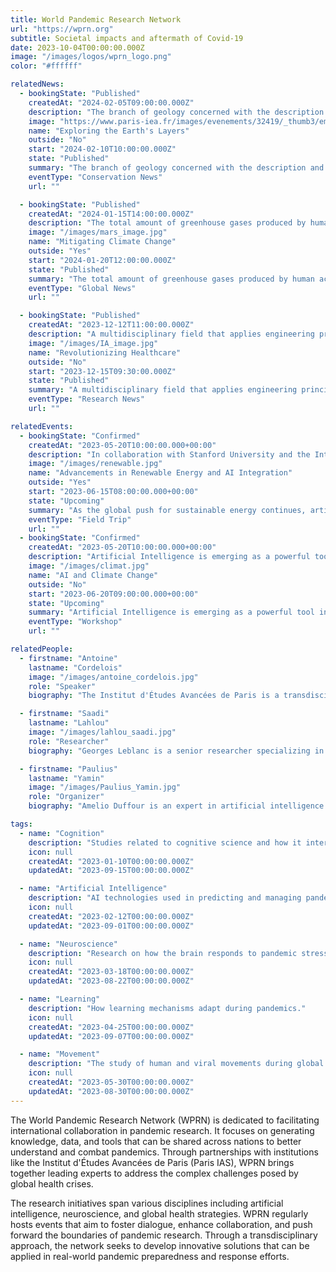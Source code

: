 ```yaml
---
title: World Pandemic Research Network
url: "https://wprn.org"
subtitle: Societal impacts and aftermath of Covid-19
date: 2023-10-04T00:00:00.000Z
image: "/images/logos/wprn_logo.png"
color: "#ffffff"

relatedNews:
  - bookingState: "Published"
    createdAt: "2024-02-05T09:00:00.000Z"
    description: "The branch of geology concerned with the description and classification of rocks."
    image: "https://www.paris-iea.fr/images/evenements/32419/_thumb3/emily-morter-8xaa0f9yqne-unsplash.jpg"
    name: "Exploring the Earth's Layers"
    outside: "No"
    start: "2024-02-10T10:00:00.000Z"
    state: "Published"
    summary: "The branch of geology concerned with the description and classification of rocks."
    eventType: "Conservation News"
    url: ""

  - bookingState: "Published"
    createdAt: "2024-01-15T14:00:00.000Z"
    description: "The total amount of greenhouse gases produced by human activities, measured in carbon dioxide equivalents"
    image: "/images/mars_image.jpg"
    name: "Mitigating Climate Change"
    outside: "Yes"
    start: "2024-01-20T12:00:00.000Z"
    state: "Published"
    summary: "The total amount of greenhouse gases produced by human activities, measured in carbon dioxide equivalents"
    eventType: "Global News"
    url: ""

  - bookingState: "Published"
    createdAt: "2023-12-12T11:00:00.000Z"
    description: "A multidisciplinary field that applies engineering principles to medicine and biology for healthcare purposes"
    image: "/images/IA_image.jpg"
    name: "Revolutionizing Healthcare"
    outside: "No"
    start: "2023-12-15T09:30:00.000Z"
    state: "Published"
    summary: "A multidisciplinary field that applies engineering principles to medicine and biology for healthcare purposes"
    eventType: "Research News"
    url: ""

relatedEvents:
  - bookingState: "Confirmed"
    createdAt: "2023-05-20T10:00:00.000+00:00"
    description: "In collaboration with Stanford University and the International Energy Agency"
    image: "/images/renewable.jpg"
    name: "Advancements in Renewable Energy and AI Integration"
    outside: "Yes"
    start: "2023-06-15T08:00:00.000+00:00"
    state: "Upcoming"
    summary: "As the global push for sustainable energy continues, artificial intelligence is playing a pivotal role in optimizing renewable energy systems"
    eventType: "Field Trip"
    url: ""
  - bookingState: "Confirmed"
    createdAt: "2023-05-20T10:00:00.000+00:00"
    description: "Artificial Intelligence is emerging as a powerful tool in the fight against climate change"
    image: "/images/climat.jpg"
    name: "AI and Climate Change"
    outside: "No"
    start: "2023-06-20T09:00:00.000+00:00"
    state: "Upcoming"
    summary: "Artificial Intelligence is emerging as a powerful tool in the fight against climate change"
    eventType: "Workshop"
    url: ""

relatedPeople:
  - firstname: "Antoine"
    lastname: "Cordelois"
    image: "/images/antoine_cordelois.jpg"
    role: "Speaker"
    biography: "The Institut d'Études Avancées de Paris is a transdisciplinary research center focused on advancing global scientific collaborations."

  - firstname: "Saadi"
    lastname: "Lahlou"
    image: "/images/lahlou_saadi.jpg"
    role: "Researcher"
    biography: "Georges Leblanc is a senior researcher specializing in viral epidemiology with a focus on global health initiatives."

  - firstname: "Paulius"
    lastname: "Yamin"
    image: "/images/Paulius_Yamin.jpg"
    role: "Organizer"
    biography: "Amelio Duffour is an expert in artificial intelligence and machine learning, currently leading projects on AI applications in healthcare."

tags:
  - name: "Cognition"
    description: "Studies related to cognitive science and how it interacts with pandemic behaviors."
    icon: null
    createdAt: "2023-01-10T00:00:00.000Z"
    updatedAt: "2023-09-15T00:00:00.000Z"

  - name: "Artificial Intelligence"
    description: "AI technologies used in predicting and managing pandemics."
    icon: null
    createdAt: "2023-02-12T00:00:00.000Z"
    updatedAt: "2023-09-01T00:00:00.000Z"

  - name: "Neuroscience"
    description: "Research on how the brain responds to pandemic stress and decision-making."
    icon: null
    createdAt: "2023-03-18T00:00:00.000Z"
    updatedAt: "2023-08-22T00:00:00.000Z"

  - name: "Learning"
    description: "How learning mechanisms adapt during pandemics."
    icon: null
    createdAt: "2023-04-25T00:00:00.000Z"
    updatedAt: "2023-09-07T00:00:00.000Z"

  - name: "Movement"
    description: "The study of human and viral movements during global pandemics."
    icon: null
    createdAt: "2023-05-30T00:00:00.000Z"
    updatedAt: "2023-08-30T00:00:00.000Z"
---
```


The World Pandemic Research Network (WPRN) is dedicated to facilitating international collaboration in pandemic research. It focuses on generating knowledge, data, and tools that can be shared across nations to better understand and combat pandemics. Through partnerships with institutions like the Institut d'Études Avancées de Paris (Paris IAS), WPRN brings together leading experts to address the complex challenges posed by global health crises.

The research initiatives span various disciplines including artificial intelligence, neuroscience, and global health strategies. WPRN regularly hosts events that aim to foster dialogue, enhance collaboration, and push forward the boundaries of pandemic research. Through a transdisciplinary approach, the network seeks to develop innovative solutions that can be applied in real-world pandemic preparedness and response efforts.
